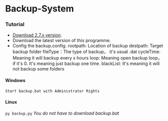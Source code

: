 # Backup-System

 
### Tutorial
* [Download 2.7.x version](https://www.python.org/downloads/).
* Download the latest version of this programme.
* Config the backup.config.
rootpath: Location of backup
destpath: Target backup folder
fileType：The type of backup， it's usual .dat
cycleTime: Meaning it will backup every x hours
loop: Meaning open backup loop， if it's 0. It's meaning just backup one time.
blackList: It's meaning it will not backup some folders
#### Windows
`Start backup.bat with Administrator Rights`
#### Linux
`py backup.py` *You do not have to download backup.bat*


